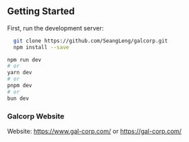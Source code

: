 ## Getting Started

First, run the development server:

```bash
  git clone https://github.com/SeangLeng/galcorp.git
  npm install --save
```

```bash
npm run dev
# or
yarn dev
# or
pnpm dev
# or
bun dev
```

### Galcorp Website

Website: https://www.gal-corp.com/
or https://gal-corp.com/
